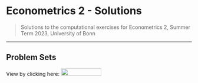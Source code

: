 # Econometrics 2 - Solutions

> Solutions to the computational exercises for Econometrics 2, Summer Term 2023,
> University of Bonn

______________________________________________________________________

## Problem Sets

View by clicking here:
[<img src="https://raw.githubusercontent.com/jupyter/design/master/logos/Badges/nbviewer_badge.png"  width="109" height="20">](https://nbviewer.org/github/timmens/metrics-ta/blob/main/ps1.ipynb)
